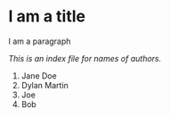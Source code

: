 # I am a title
I am a paragraph

*This is an index file for names of authors.*

1. Jane Doe
2. Dylan Martin
3. Joe 
4. Bob
